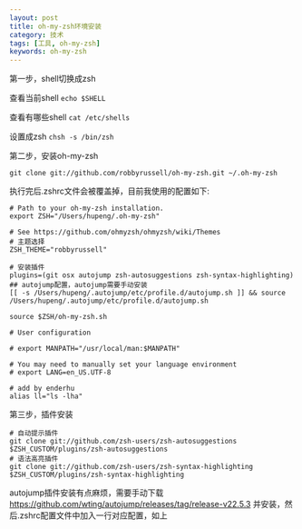 ```yaml
---
layout: post
title: oh-my-zsh环境安装
category: 技术
tags: [工具, oh-my-zsh]
keywords: oh-my-zsh
---
```


第一步，shell切换成zsh

查看当前shell `echo $SHELL`

查看有哪些shell `cat /etc/shells`

设置成zsh `chsh -s /bin/zsh`

第二步，安装oh-my-zsh

`git clone git://github.com/robbyrussell/oh-my-zsh.git ~/.oh-my-zsh`

执行完后.zshrc文件会被覆盖掉，目前我使用的配置如下:

	# Path to your oh-my-zsh installation.
	export ZSH="/Users/hupeng/.oh-my-zsh"
	
	# See https://github.com/ohmyzsh/ohmyzsh/wiki/Themes
	# 主题选择
	ZSH_THEME="robbyrussell"
	
	# 安装插件
	plugins=(git osx autojump zsh-autosuggestions zsh-syntax-highlighting)
	## autojump配置，autojump需要手动安装
	[[ -s /Users/hupeng/.autojump/etc/profile.d/autojump.sh ]] && source /Users/hupeng/.autojump/etc/profile.d/autojump.sh
	
	source $ZSH/oh-my-zsh.sh
	
	# User configuration
	
	# export MANPATH="/usr/local/man:$MANPATH"
	
	# You may need to manually set your language environment
	# export LANG=en_US.UTF-8
	
	# add by enderhu
	alias ll="ls -lha"

第三步，插件安装

	# 自动提示插件
	git clone git://github.com/zsh-users/zsh-autosuggestions $ZSH_CUSTOM/plugins/zsh-autosuggestions
	# 语法高亮插件
	git clone git://github.com/zsh-users/zsh-syntax-highlighting $ZSH_CUSTOM/plugins/zsh-syntax-highlighting
	
autojump插件安装有点麻烦，需要手动下载 https://github.com/wting/autojump/releases/tag/release-v22.5.3 并安装，然后.zshrc配置文件中加入一行对应配置，如上
